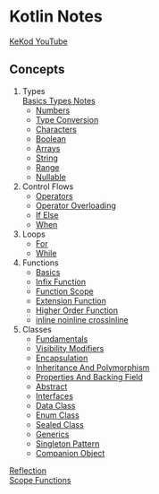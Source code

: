 <h1>Kotlin Notes</h1>

[KeKod YouTube](https://www.youtube.com/@KeKod)

<h2>Concepts</h2>

1. Types <br>
   [Basics Types Notes](./lecture-files/basic-types.md)
    * [Numbers](src/main/kotlin/basics/1-Numbers.kt)
    * [Type Conversion](src/main/kotlin/basics/2-TypeConversion.kt)
    * [Characters](src/main/kotlin/basics/3-Characters.kt)
    * [Boolean](src/main/kotlin/basics/4-Boolean.kt)
    * [Arrays](src/main/kotlin/basics/5-Arrays.kt)
    * [String](src/main/kotlin/basics/6-String.kt)
    * [Range](src/main/kotlin/basics/7-Range.kt)
    * [Nullable](src/main/kotlin/basics/8-Nullables.kt)
2. Control Flows
    * [Operators](src/main/kotlin/basics/controlflow/1-Operators.kt)
    * [Operator Overloading](src/main/kotlin/basics/controlflow/2-OperatorOverloading.kt)
    * [If Else](src/main/kotlin/basics/controlflow/3-If-Else.kt)
    * [When](src/main/kotlin/basics/controlflow/4-When.kt)
3. Loops
    * [For](src/main/kotlin/basics/loop/1-For.kt)
    * [While](src/main/kotlin/basics/loop/2-While.kt)
4. Functions
    * [Basics](src/main/kotlin/functions/1-Basics.kt)
    * [Infix Function](src/main/kotlin/functions/2-InfixFunction.kt)
    * [Function Scope](src/main/kotlin/functions/3-FunctionScope.kt)
    * [Extension Function](src/main/kotlin/functions/4-ExtensionFunction.kt)
    * [Higher Order Function](src/main/kotlin/functions/5-HigherOrderFunction.kt)
    * [inline noinline crossinline](src/main/kotlin/functions/6-InlineNoInlineCrossInline.kt)
5. Classes
    * [Fundamentals](src/main/kotlin/classes/Fundamentals.kt)
    * [Visibility Modifiers](src/main/kotlin/classes/VisibilityModifiers.kt)
    * [Encapsulation](src/main/kotlin/classes/Encapsulation.kt)
    * [Inheritance And Polymorphism](src/main/kotlin/classes/Inheritance.kt)
    * [Properties And Backing Field](src/main/kotlin/classes/Properties.kt)
    * [Abstract](src/main/kotlin/classes/Abstract.kt)
    * [Interfaces](src/main/kotlin/classes/Interfaces.kt)
    * [Data Class](src/main/kotlin/classes/DataClass.kt)
    * [Enum Class](src/main/kotlin/classes/EnumClass.kt)
    * [Sealed Class](src/main/kotlin/classes/SealedClass.kt)
    * [Generics](src/main/kotlin/classes/generics)
    * [Singleton Pattern](src/main/kotlin/classes/objects)
    * [Companion Object](src/main/kotlin/classes/objects/Companion.kt)

[Reflection](src/main/kotlin/Reflection.kt) <br>
[Scope Functions](src/main/kotlin/scopefunctions/ScopeFunctions.kt)